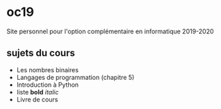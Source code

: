 # oc19
Site personnel pour l'option complémentaire en informatique 2019-2020

## sujets du cours

- Les nombres binaires
- Langages de programmation (chapitre 5)
- Introduction à Python
- liste **bold** *italic*
- Livre de cours

